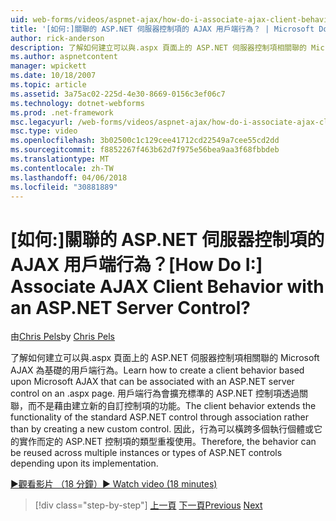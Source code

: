 ```yaml
---
uid: web-forms/videos/aspnet-ajax/how-do-i-associate-ajax-client-behavior-with-an-aspnet-server-control
title: '[如何:]關聯的 ASP.NET 伺服器控制項的 AJAX 用戶端行為？ | Microsoft Docs'
author: rick-anderson
description: 了解如何建立可以與.aspx 頁面上的 ASP.NET 伺服器控制項相關聯的 Microsoft AJAX 為基礎的用戶端行為。 用戶端行為 e...
ms.author: aspnetcontent
manager: wpickett
ms.date: 10/18/2007
ms.topic: article
ms.assetid: 3a75ac02-225d-4e30-8669-0156c3ef06c7
ms.technology: dotnet-webforms
ms.prod: .net-framework
msc.legacyurl: /web-forms/videos/aspnet-ajax/how-do-i-associate-ajax-client-behavior-with-an-aspnet-server-control
msc.type: video
ms.openlocfilehash: 3b02500c1c129cee41712cd22549a7cee55cd2dd
ms.sourcegitcommit: f8852267f463b62d7f975e56bea9aa3f68fbbdeb
ms.translationtype: MT
ms.contentlocale: zh-TW
ms.lasthandoff: 04/06/2018
ms.locfileid: "30881889"
---
```

<a name="how-do-i-associate-ajax-client-behavior-with-an-aspnet-server-control"></a><span data-ttu-id="60622-105">[如何:]關聯的 ASP.NET 伺服器控制項的 AJAX 用戶端行為？</span><span class="sxs-lookup"><span data-stu-id="60622-105">[How Do I:] Associate AJAX Client Behavior with an ASP.NET Server Control?</span></span>
====================
<span data-ttu-id="60622-106">由[Chris Pels](https://twitter.com/chrispels)</span><span class="sxs-lookup"><span data-stu-id="60622-106">by [Chris Pels](https://twitter.com/chrispels)</span></span>

<span data-ttu-id="60622-107">了解如何建立可以與.aspx 頁面上的 ASP.NET 伺服器控制項相關聯的 Microsoft AJAX 為基礎的用戶端行為。</span><span class="sxs-lookup"><span data-stu-id="60622-107">Learn how to create a client behavior based upon Microsoft AJAX that can be associated with an ASP.NET server control on an .aspx page.</span></span> <span data-ttu-id="60622-108">用戶端行為會擴充標準的 ASP.NET 控制項透過關聯，而不是藉由建立新的自訂控制項的功能。</span><span class="sxs-lookup"><span data-stu-id="60622-108">The client behavior extends the functionality of the standard ASP.NET control through association rather than by creating a new custom control.</span></span> <span data-ttu-id="60622-109">因此，行為可以橫跨多個執行個體或它的實作而定的 ASP.NET 控制項的類型重複使用。</span><span class="sxs-lookup"><span data-stu-id="60622-109">Therefore, the behavior can be reused across multiple instances or types of ASP.NET controls depending upon its implementation.</span></span>

[<span data-ttu-id="60622-110">&#9654;觀看影片 （18 分鐘）</span><span class="sxs-lookup"><span data-stu-id="60622-110">&#9654; Watch video (18 minutes)</span></span>](https://channel9.msdn.com/Blogs/ASP-NET-Site-Videos/how-do-i-associate-ajax-client-behavior-with-an-aspnet-server-control)

> [!div class="step-by-step"]
> <span data-ttu-id="60622-111">[上一頁](how-do-i-build-custom-server-controls-that-work-with-or-without-aspnet-ajax.md)
> [下一頁](how-do-i-retrieve-values-from-server-side-ajax-controls.md)</span><span class="sxs-lookup"><span data-stu-id="60622-111">[Previous](how-do-i-build-custom-server-controls-that-work-with-or-without-aspnet-ajax.md)
[Next](how-do-i-retrieve-values-from-server-side-ajax-controls.md)</span></span>
